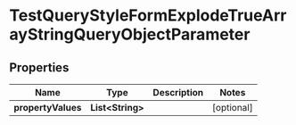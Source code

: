 
# TestQueryStyleFormExplodeTrueArrayStringQueryObjectParameter

## Properties
| Name | Type | Description | Notes |
| ------------ | ------------- | ------------- | ------------- |
| **propertyValues** | **List&lt;String&gt;** |  |  [optional] |



